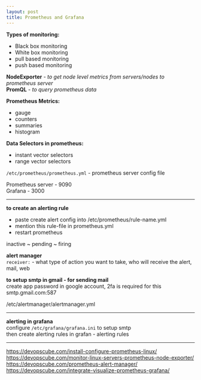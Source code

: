 ```yaml
---
layout: post
title: Prometheus and Grafana
---
```


**Types of monitoring:** <br>
  - Black box monitoring
  - White box monitoring
  - pull based monitoring
  - push based monitoring

**NodeExporter** - *to get node level metrics from servers/nodes to prometheus server* <br>
**PromQL** - *to query prometheus data*

**Prometheus Metrics:** <br>
  - gauge
  - counters
  - summaries
  - histogram

**Data Selectors in prometheus:** <br>
  - instant vector selectors
  - range vector selectors

`/etc/prometheus/prometheus.yml` - prometheus server config file

Prometheus server - 9090 <br>
Grafana - 3000

---

**to create an alerting rule** <br>
  - paste create alert config into /etc/prometheus/rule-name.yml
  - mention this rule-file in prometheus.yml
  - restart prometheus

inactive ~ pending ~ firing

**alert manager** <br>
`receiver:` - what type of action you want to take, who will receive the alert, mail, web

**to setup smtp in gmail - for sending mail** <br>
create app password in google account, 2fa is required for this <br>
smtp.gmail.com:587

/etc/alertmanager/alertmanager.yml

---

**alerting in grafana** <br>
configure `/etc/grafana/grafana.ini` to setup smtp <br>
then create alerting rules in grafan - alerting rules

---

https://devopscube.com/install-configure-prometheus-linux/ <br>
https://devopscube.com/monitor-linux-servers-prometheus-node-exporter/ <br>
https://devopscube.com/prometheus-alert-manager/ <br>
https://devopscube.com/integrate-visualize-prometheus-grafana/
